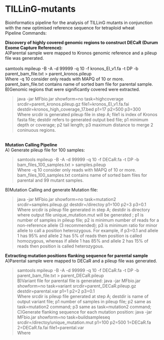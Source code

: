 # TILLinG-mutants
Bioinformatics pipeline for the analysis of TILLinG mutants in conjunction with the new optimised reference sequence for tetraploid wheat
<br/>Pipeline Commands:

<b>Discovery of highly covered genomic regions to construct DECaR (Durum Exome Capture Reference):</b></br>
A)Parental sample were mapped to Kronos genomic reference and a pileup file was generated.</br>  
samtools mpileup  -B -A -d 99999 -q 10 -f kronos_EI_v1.fa  -t DP -b parent_bam_file.txt > parent_kronos.pileup</br>
Where -q 10 consider only reads with MAPQ of 10 or more. parent_bam_file.txt contains name of sorted bam file for parental sample.</br>
B)Genomic regions that were significantly covered were extracted.</br>
>java -jar  MFbio.jar showform=no task=highcoverage srcdir=parent_kronos.pileup.gz file1=kronos_EI_v1.fa.fai  destdir=kronos_high_coverage_17.bed p1=17 p2=500 p3=300</br>
Where srcdir is generated pileup file in step A; file1 is index of Kronos fasta file; destdir refers to generated output bed file; p1 minimum depth or coverage; p2 tail length; p3 maximum distance to merge 2 coninuous regions.


<br/><b>Mutation Calling Pipeline</b></br>
A) Generate pileup file for 100 samples:</br>
>samtools mpileup  -B -A -d 99999 -q 10  -f DECaR.fa  -t DP -b bam_files_100_samples.txt > samples.pileup</br>
Where -q 10 consider only reads with MAPQ of 10 or more. bam_files_100_samples.txt contains name of sorted bam files for parental and 99 mutant samples.</br>

B)Mutation Calling and generate Mutation file:
>java -jar MFbio.jar showform=no task=mutation2  srcdir=samples.pileup.gz destdir=/directoy  p1=100  p2=3  p3=0.1
Where srcdir is pileup file generated in step A; destdir is directory where output file unique_mutation.mut will be generated ; p1 is number
of samples in pileup file; p2 is minimum number of reads for a non-reference allele (3 recommended); p3 is minimum ratio for minor allele 
to call a position heterozygous. For example, if p3=0.1 and allele 1 has 95% and allele 2 has 5% of reads then position is called homozygous,
whereas if allele 1 has 85% and allele 2 has 15% of reads then position is called heterozygous.


<b>Extracting mutation positions flanking sequence for parental sample </b></br>
A)Parental sample were mapped to DECaR and a pileup file was generated.</br> 
>samtools mpileup  -B -A -d 99999 -q 10 -f DECaR.fa  -t DP -b parent_bam_file.txt > parent_DECaR.pileup</br>
B)Variant file for parental file is generated:
>java -jar MFbio.jar showform=no task=variant  srcdir=parent_DECaR.pileup.gz destdir=parental.var p1=1  p2=2 p3=0.1 </br>
Where srcdir is pileup file generated at step A; destdir is name of output variant file; p1 number of samples in pileup file; p2 same as task=mutation2 command; p3 same as task=mutation2 command;  </br>
C)Generate flanking sequence for each mutation position:
java -jar MFbio.jar showform=no task=buildsampleseq  srcdir=/directoy/unique_mutation.mut  p1=100  p2=500 1=DECaR.fa 2=DECaR.fa.fai file1=parental.var</br>
Where 

